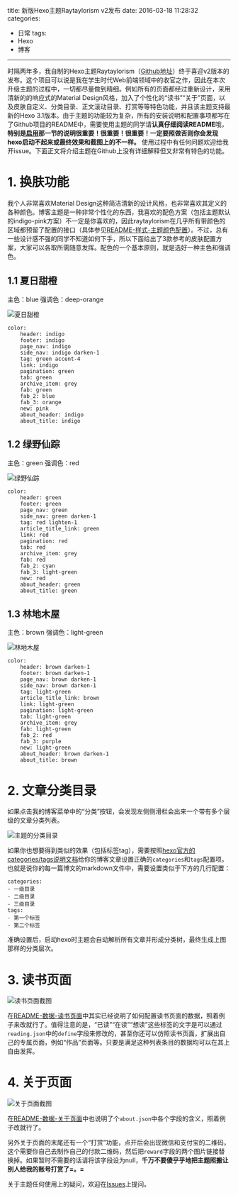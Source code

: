 title: 新版Hexo主题Raytaylorism v2发布
date: 2016-03-18 11:28:32
categories:
- 日常
tags:
- Hexo
- 博客
---
时隔两年多，我自制的Hexo主题Raytaylorism（[Github地址](https://github.com/raytaylorlin/hexo-theme-raytaylorism)）终于喜迎v2版本的发布。这个项目可以说是我在学生时代Web前端领域中的收官之作，因此在本次升级主题的过程中，一切都尽量做到精细。例如所有的页面都经过重新设计，采用清新的的响应式的Material Design风格，加入了个性化的“读书”“关于”页面，以及皮肤自定义、分类目录、正文滚动目录、打赏等等特色功能，并且该主题支持最新的Hexo 3.1版本。由于主题的功能较为复杂，所有的安装说明和配置事项都写在了Github项目的README中，需要使用主题的同学请**认真仔细阅读README**哦，**特别是[启用](https://github.com/raytaylorlin/hexo-theme-raytaylorism#启用重要)那一节的说明很重要！很重要！很重要！一定要照做否则你会发现hexo启动不起来或最终效果和截图上的不一样。** 使用过程中有任何问题欢迎给我开issue。下面正文将介绍主题在Github上没有详细解释但又非常有特色的功能。

<!-- more -->

# 1. 换肤功能

我个人非常喜欢Material Design这种简洁清新的设计风格，也非常喜欢其定义的各种颜色。博客主题是一种非常个性化的东西，我喜欢的配色方案（包括主题默认的indigo-pink方案）不一定是你喜欢的，因此raytaylorism在几乎所有带颜色的区域都预留了配置的接口（具体参见[README-样式-主题颜色配置](https://github.com/raytaylorlin/hexo-theme-raytaylorism#样式)）。不过，总有一些设计感不强的同学不知道如何下手，所以下面给出了3款参考的皮肤配置方案，大家可以各取所需随意发挥。配色的一个基本原则，就是选好一种主色和强调色。

## 1.1 夏日甜橙

主色：blue 强调色：deep-orange

![夏日甜橙](https://raytaylorlin-blog.oss-cn-shenzhen.aliyuncs.com/image%2Fdaily%2Fblue_deeporange.jpg)

    color:
        header: indigo
        footer: indigo
        page_nav: indigo
        side_nav: indigo darken-1
        tag: green accent-4
        link: indigo
        pagination: green
        tab: green
        archive_item: grey
        fab: green
        fab_2: blue
        fab_3: orange
        new: pink
        about_header: indigo
        about_title: indigo

## 1.2 绿野仙踪

主色：green 强调色：red

![绿野仙踪](https://raytaylorlin-blog.oss-cn-shenzhen.aliyuncs.com/image%2Fdaily%2Fgreen_red.jpg)

    color:
        header: green
        footer: green
        page_nav: green
        side_nav: green darken-1
        tag: red lighten-1
        article_title_link: green
        link: red
        pagination: red
        tab: red
        archive_item: grey
        fab: red
        fab_2: cyan
        fab_3: light-green
        new: red
        about_header: green
        about_title: green

## 1.3 林地木屋

主色：brown 强调色：light-green

![林地木屋](https://raytaylorlin-blog.oss-cn-shenzhen.aliyuncs.com/image%2Fdaily%2Fbrown_lightgreen.jpg)

    color:
        header: brown darken-1
        footer: brown darken-1
        page_nav: brown darken-1
        side_nav: brown darken-1
        tag: light-green
        article_title_link: brown
        link: light-green
        pagination: light-green
        tab: light-green
        archive_item: grey
        fab: light-green
        fab_2: red
        fab_3: purple
        new: light-green
        about_header: brown darken-1
        about_title: brown

# 2. 文章分类目录

如果点击我的博客菜单中的“分类”按钮，会发现左侧侧滑栏会出来一个带有多个层级的文章分类列表。

![主题的分类目录](https://raytaylorlin-blog.oss-cn-shenzhen.aliyuncs.com/image%2Fdaily%2Fraytaylorism-category.png)

如果你也想要得到类似的效果（包括标签tag），需要按照[hexo官方的categories/tags说明文档](https://hexo.io/docs/front-matter.html#Categories-amp-Tags)给你的博客文章设置正确的`categories`和`tags`配置项。也就是说你的每一篇博文的markdown文件中，需要设置类似于下方的几行配置：

    categories:
    - 一级目录
    - 二级目录
    - 三级目录
    tags:
    - 第一个标签
    - 第二个标签

准确设置后，启动hexo时主题会自动解析所有文章并形成分类树，最终生成上图那样的分类层次。

# 3. 读书页面

![读书页面截图](https://raytaylorlin-blog.oss-cn-shenzhen.aliyuncs.com/image%2Fdaily%2Fraytaylorism-reading.png)

在[README-数据-读书页面](https://github.com/raytaylorlin/hexo-theme-raytaylorism#数据)中其实已经说明了如何配置读书页面的数据，照着例子来改就行了。值得注意的是，“已读”“在读”“想读”这些标签的文字是可以通过`reading.json`中的`define`字段来修改的，甚至你还可以仿照读书页面，扩展出自己的专属页面，例如“作品”页面等。只要是满足这种列表条目的数据均可以在其上自由发挥。

# 4. 关于页面

![关于页面截图](https://raytaylorlin-blog.oss-cn-shenzhen.aliyuncs.com/image%2Fdaily%2Fraytaylorism-about.png)

在[README-数据-关于页面](https://github.com/raytaylorlin/hexo-theme-raytaylorism#数据)中也说明了个`about.json`中各个字段的含义，照着例子改就行了。

另外关于页面的末尾还有一个“打赏”功能，点开后会出现微信和支付宝的二维码，这个需要你自己去制作自己的付款二维码，然后把`reward`字段的两个图片链接替换掉。如果暂时不需要的话请将该字段设为null，**千万不要傻乎乎地把主题照搬让别人给我的账号打赏了=。=**

关于主题任何使用上的疑问，欢迎在[Issues](https://github.com/raytaylorlin/hexo-theme-raytaylorism/issues)上提问。
